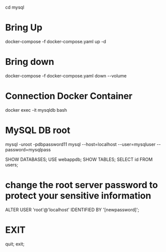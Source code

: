 

cd mysql

# Bring Up
docker-compose -f docker-compose.yaml up -d

# Bring down
docker-compose -f docker-compose.yaml down --volume


# Connection Docker Container
docker exec -it mysqldb bash

# MySQL DB root
mysql -uroot -pdbpassword11
mysql --host=localhost --user=mysqluser --password=mysqlpass


SHOW DATABASES;
USE webappdb;
SHOW TABLES;
SELECT id FROM users;

# change the root server password to protect your sensitive information
ALTER USER 'root'@'localhost' IDENTIFIED BY '[newpassword]';


# EXIT
quit;
exit;